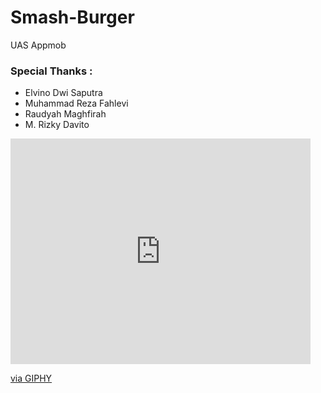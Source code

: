 # Smash-Burger
UAS Appmob

<h3> Special Thanks : </h3>
<ul>
  <li> Elvino Dwi Saputra </li>
  <li> Muhammad Reza Fahlevi </li>
  <li> Raudyah Maghfirah </li>
  <li> M. Rizky Davito </li>
</ul>

<iframe src="https://giphy.com/embed/3rgXBrLlRs4ZlpnVDO" width="480" height="361" frameBorder="0" class="giphy-embed" allowFullScreen></iframe><p><a href="https://giphy.com/gifs/disney-go-team-air-bud-3rgXBrLlRs4ZlpnVDO">via GIPHY</a></p>

